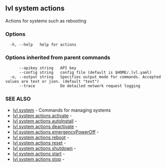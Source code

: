 ## lvl system actions

Actions for systems such as rebooting

### Options

```
  -h, --help   help for actions
```

### Options inherited from parent commands

```
      --apikey string   API key
      --config string   config file (default is $HOME/.lvl.yaml)
  -o, --output string   Specifies output mode for commands. Accepted values are text or json. (default "text")
      --trace           Do detailed network request logging
```

### SEE ALSO

* [lvl system](lvl_system.md)	 - Commands for managing systems
* [lvl system actions activate](lvl_system_actions_activate.md)	 - 
* [lvl system actions autoInstall](lvl_system_actions_autoInstall.md)	 - 
* [lvl system actions deactivate](lvl_system_actions_deactivate.md)	 - 
* [lvl system actions emergencyPowerOff](lvl_system_actions_emergencyPowerOff.md)	 - 
* [lvl system actions reboot](lvl_system_actions_reboot.md)	 - 
* [lvl system actions reset](lvl_system_actions_reset.md)	 - 
* [lvl system actions shutdown](lvl_system_actions_shutdown.md)	 - 
* [lvl system actions start](lvl_system_actions_start.md)	 - 
* [lvl system actions stop](lvl_system_actions_stop.md)	 - 

